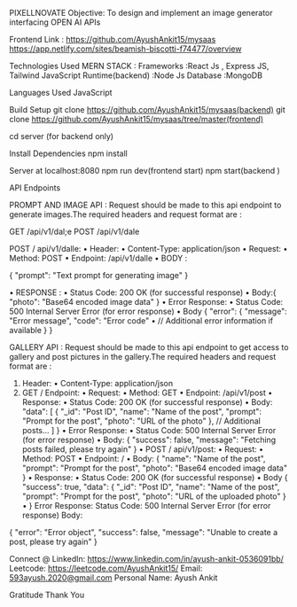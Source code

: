 PIXELLNOVATE
Objective: To design and implement an image generator interfacing OPEN AI APIs


Frontend Link : https://github.com/AyushAnkit15/mysaas
https://app.netlify.com/sites/beamish-biscotti-f74477/overview

  
Technologies Used
MERN STACK : 
Frameworks  :React Js , Express JS, Tailwind
JavaScript Runtime(backend) :Node Js 
Database  :MongoDB

Languages Used
JavaScript

Build Setup
git clone https://github.com/AyushAnkit15/mysaas(backend)
git clone https://github.com/AyushAnkit15/mysaas/tree/master(frontend)

cd server  (for backend only)


Install Dependencies
npm install

Server at localhost:8080
npm run dev(frontend start)
npm start(backend )

API Endpoints

PROMPT AND IMAGE API : 
Request should be made to this api endpoint to generate images.The required headers and request format are : 


GET /api/v1/dal;e
POST /api/v1/dale

POST / api/v1/dalle:
•	Header:
•	Content-Type: application/json
•	Request:
•	Method: POST
•	Endpoint: /api/v1/dalle
•	BODY : 

{
  "prompt": "Text prompt for generating image"
}

•	RESPONSE : 
•	Status Code: 200 OK (for successful response)
•	Body:{ 
  "photo": "Base64 encoded image data"
}
•	Error Response:
•	Status Code: 500 Internal Server Error (for error response)
•	Body
{
  "error": {
    "message": "Error message",
    "code": "Error code" 
•	    // Additional error information if available
  }
}

GALLERY API : 
Request should be made to this api endpoint to get access to gallery and post pictures in the gallery.The required headers and request format are : 
1.	Header:
•	Content-Type: application/json
2.	GET / Endpoint:
•	Request:
•	Method: GET
•	Endpoint: /api/v1/post
•	Response:
•	Status Code: 200 OK (for successful response)
•	Body:  "data": [
    {
      "_id": "Post ID",
      "name": "Name of the post",
      "prompt": "Prompt for the post",
      "photo": "URL of the photo"
    },
    // Additional posts...
  ]
}
•	Error Response:
•	Status Code: 500 Internal Server Error (for error response)
•	Body:
{
  "success": false,
  "message": "Fetching posts failed, please try again"
}
•	POST / api/v1/post:
•	Request:
•	Method: POST
•	Endpoint: /
•	Body: {
  "name": "Name of the post",
  "prompt": "Prompt for the post",
  "photo": "Base64 encoded image data"
}
•	Response:
•	Status Code: 200 OK (for successful response)
•	Body
{
  "success": true,
  "data": {
    "_id": "Post ID",
    "name": "Name of the post",
    "prompt": "Prompt for the post",
    "photo": "URL of the uploaded photo"
  }
•	}
Error Response:
Status Code: 500 Internal Server Error (for error response)
Body:


{
  "error": "Error object",
  "success": false,
  "message": "Unable to create a post, please try again"
}




Connect @
LinkedIn: https://www.linkedin.com/in/ayush-ankit-0536091bb/
Leetcode: https://leetcode.com/AyushAnkit15/
Email: 593ayush.2020@gmail.com
Personal
Name: Ayush Ankit

Gratitude
Thank You
